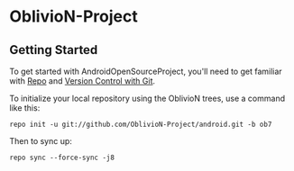 OblivioN-Project
===========
Getting Started
---------------

To get started with AndroidOpenSourceProject, you'll need to get
familiar with [Repo](https://source.android.com/source/using-repo.html) and [Version Control with Git](https://source.android.com/source/version-control.html).

To initialize your local repository using the OblivioN trees, use a command like this:

    repo init -u git://github.com/OblivioN-Project/android.git -b ob7

Then to sync up:

    repo sync --force-sync -j8
